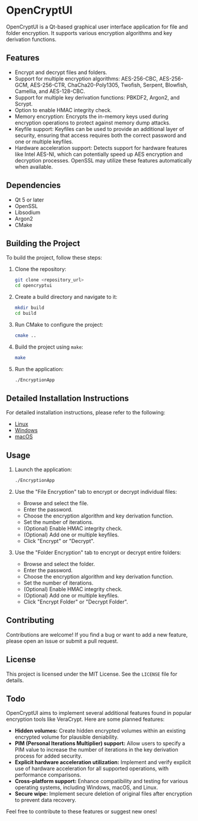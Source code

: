 # OpenCryptUI

OpenCryptUI is a Qt-based graphical user interface application for file and folder encryption. It supports various encryption algorithms and key derivation functions.

## Features

- Encrypt and decrypt files and folders.
- Support for multiple encryption algorithms: AES-256-CBC, AES-256-GCM, AES-256-CTR, ChaCha20-Poly1305, Twofish, Serpent, Blowfish, Camellia, and AES-128-CBC.
- Support for multiple key derivation functions: PBKDF2, Argon2, and Scrypt.
- Option to enable HMAC integrity check.
- Memory encryption: Encrypts the in-memory keys used during encryption operations to protect against memory dump attacks.
- Keyfile support: Keyfiles can be used to provide an additional layer of security, ensuring that access requires both the correct password and one or multiple keyfiles.
- Hardware acceleration support: Detects support for hardware features like Intel AES-NI, which can potentially speed up AES encryption and decryption processes. OpenSSL may utilize these features automatically when available.

## Dependencies

- Qt 5 or later
- OpenSSL
- Libsodium
- Argon2
- CMake

## Building the Project

To build the project, follow these steps:

1. Clone the repository:
   ```bash
   git clone <repository_url>
   cd opencryptui
   ```

2. Create a build directory and navigate to it:
   ```bash
   mkdir build
   cd build
   ```

3. Run CMake to configure the project:
   ```bash
   cmake ..
   ```

4. Build the project using `make`:
   ```bash
   make
   ```

5. Run the application:
   ```bash
   ./EncryptionApp
   ```

## Detailed Installation Instructions

For detailed installation instructions, please refer to the following:

- [Linux](installation/linux.md)
- [Windows](installation/windows.md)
- [macOS](installation/osx.md)

## Usage

1. Launch the application:
   ```bash
   ./EncryptionApp
   ```

2. Use the "File Encryption" tab to encrypt or decrypt individual files:
   - Browse and select the file.
   - Enter the password.
   - Choose the encryption algorithm and key derivation function.
   - Set the number of iterations.
   - (Optional) Enable HMAC integrity check.
   - (Optional) Add one or multiple keyfiles.
   - Click "Encrypt" or "Decrypt".

3. Use the "Folder Encryption" tab to encrypt or decrypt entire folders:
   - Browse and select the folder.
   - Enter the password.
   - Choose the encryption algorithm and key derivation function.
   - Set the number of iterations.
   - (Optional) Enable HMAC integrity check.
   - (Optional) Add one or multiple keyfiles.
   - Click "Encrypt Folder" or "Decrypt Folder".

## Contributing

Contributions are welcome! If you find a bug or want to add a new feature, please open an issue or submit a pull request.

## License

This project is licensed under the MIT License. See the `LICENSE` file for details.

## Todo

OpenCryptUI aims to implement several additional features found in popular encryption tools like VeraCrypt. Here are some planned features:

- **Hidden volumes:** Create hidden encrypted volumes within an existing encrypted volume for plausible deniability.
- **PIM (Personal Iterations Multiplier) support:** Allow users to specify a PIM value to increase the number of iterations in the key derivation process for added security.
- **Explicit hardware acceleration utilization:** Implement and verify explicit use of hardware acceleration for all supported operations, with performance comparisons.
- **Cross-platform support:** Enhance compatibility and testing for various operating systems, including Windows, macOS, and Linux.
- **Secure wipe:** Implement secure deletion of original files after encryption to prevent data recovery.

Feel free to contribute to these features or suggest new ones!
